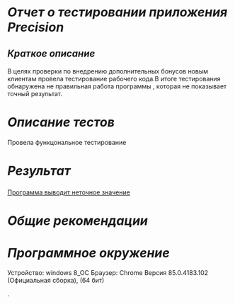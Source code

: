 # *Отчет о тестировании приложения Precision*
## *Краткое описание*
####
 В целях проверки по внедрению дополнительных бонусов новым клиентам провела тестирование рабочего кода.В итоге тестирования обнаружена не правильная работа программы , которая не показывает точный результат.
####
# *Описание тестов*
#### 
 Провела функцональное тестирование
# *Результат*
###
 [Программа выводит неточное значение](https://github.com/Tatachel74/Task2.2/issues/1)

# *Общие рекомендации*
####
# *Программное окружение*
Устройство: windows 8_OC
Браузер: Chrome Версия 85.0.4183.102 (Официальная сборка), (64 бит)


.

